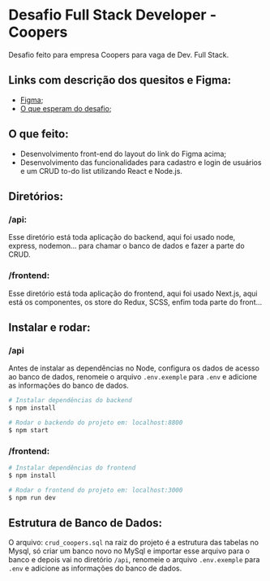 # Desafio Full Stack Developer - Coopers

Desafio feito para empresa Coopers para vaga de Dev. Full Stack.

## Links com descrição dos quesitos e Figma:

- [Figma](https://www.figma.com/file/OAMrciHo0uOf4H2cgg3MDm/Coopers---Site-para-teste-Front-End-%2F-Full-Stack?node-id=290-6333&t=Gohw7suIrSgofVjh-0);
- [O que esperam do desafio](https://github.com/CoopersDigitalProduction/full-stack-test/#readme);


## O que feito:

- Desenvolvimento front-end do layout do link do Figma acima;
- Desenvolvimento das funcionalidades para cadastro e login de usuários e um CRUD to-do list utilizando React e Node.js.

## Diretórios:

### /api:
Esse diretório está toda aplicação do backend, aqui foi usado node, express, nodemon... para chamar o banco de dados e fazer a parte do CRUD.

### /frontend:
Esse diretório está toda aplicação do frontend, aqui foi usado Next.js, aqui está os componentes, os store do Redux, SCSS, enfim toda parte do front...

## Instalar e rodar:

### /api

Antes de instalar as dependências no Node, configura os dados de acesso ao banco de dados, renomeie o arquivo `.env.exemple` para `.env` e adicione as informações do banco de dados.

```bash
# Instalar dependências do backend
$ npm install

# Rodar o backendo do projeto em: localhost:8800
$ npm start

```

### /frontend:
```bash
# Instalar dependências do frontend
$ npm install

# Rodar o frontend do projeto em: localhost:3000
$ npm run dev
```

## Estrutura de Banco de Dados:
O arquivo: `crud_coopers.sql` na raiz do projeto é a estrutura das tabelas no Mysql, só criar um banco novo no MySql e importar esse arquivo para o banco e depois vai no diretório `/api`, renomeie o arquivo `.env.exemple` para `.env` e adicione as informações do banco de dados.
